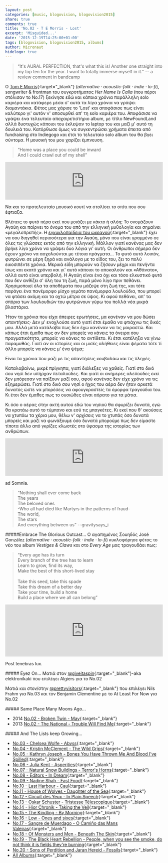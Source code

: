 ```yaml
---
layout: post
categories: [music, blogovision, blogovision2015]
share: true
comments: true
title: 'No.02 - T E Morris - Lost'
excerpt: 'Misguided...'
date: '2015-12-19T14:25:00+01:00'
tags: [blogovision, blogovision2015, albums]
author: Micronaut
hidelogo: true
---
```

>&ldquo;It's AURAL PERFECTION, that's what this is! Another one straight into my top ten for the year. I want to totally immerse myself in it.&rdquo; -- a review comment in bandcamp

Ο [Tom E Morris](https://www.facebook.com/tomelliotmorris/info/?tab=page_info){:target="_blank"} (*alternative · acoustic-folk · indie · lo-fi*), songwriter & frontman του συγκροτήματος *Her Name Is Calla* (που πέρσι στόλισαν το Νο.17) ξεκίνησε εδώ και κάποια χρόνια παράλληλη solo καριέρα και κατάφερε μέσα σ' αυτά τα λίγα χρόνια να γράψει διαμαντάκια. Φέτος μας χάρισε το 'Lost' και αποφάσισε πως είναι καλύτερο γι' αυτόν ν' αποσυρθεί απ' τη solo καριέρα του. Αποφάσισε να γράψει ένα τελευταίο αποχαιρετιστήριο album, με τίτλο NewFoundLand αλλά δυστυχώς κάποιοι του έκλεψαν το laptop του και μαζί μ' αυτό τη δουλειά του. Κατόρθωσε όμως να συγκεντρώσει χρήματα έπειτα από fundraising στο Indiegogo και έτσι το τελευταίο solo album του θα βγει σύντομα. Η μουσική του μου χαρίζει έμπνευση.

>&ldquo;Home was a place you could be inward<br/>
And I could crawl out of my shell&rdquo;<br/>

<iframe style="border: 0; width: 100%; height: 120px;" src="https://bandcamp.com/EmbeddedPlayer/album=1466656892/size=large/bgcol=ffffff/linkcol=0687f5/tracklist=false/artwork=small/track=1674429882/transparent=true/" seamless><a href="http://olynkarecords.bandcamp.com/album/l-o-s-t">L O S T by T E Morris</a></iframe>

Να και το προτελευταίο μουσικό κουτί να στολίσει το σπίτι που σου έφτιαξα. 

Βλέπεις το φυτό πέρα εκεί που μοιάζει με κάκτο ή αλόη; Το ονομάζουν Αγαύη και παίρνει το όνομα του από την ελληνική μυθολογία και σημαίνει «μεγαλοπρεπής». Η [εγκυκλοπαίδεια του ωκεανού](https://en.wikipedia.org/wiki/Agave){:target="_blank"} έχει να σου διηγηθεί περισσότερα για την Αγαύη, μόνο που είναι γραμμένο σε όλες τις γλώσσες εκτός από την ελληνική. Μάλλον γιατί κανένας μας δεν βρήκε λίγο χρόνο να γράψει δυο λόγια γι' αυτή. Οι άνθρωποι σήμερα δεν έχουν χρόνο να ασχολούνται με τέτοια πράγματα... Το φυτό αυτό λοιπόν, φυτρώνει σε μέρη ξηρά και ανάλογα με το είδος του, ζει το πολύ εικοσιπέντε χρόνια. Μερικά είδη μπορούν να ζήσουν μέχρι και πενήντα ίσως και εκατό χρόνια και γι' αυτό κάποιοι το αποκαλούν και «Αθάνατο»,  αλλά αυτό είναι υπερβολή. Η Αγαύη είναι ένα όχι και τόσο ελκυστικό φυτό που δεν ανθίζει σ' όλη του τη ζωή, παρά μόνο λίγο πριν πεθάνει. Χρησιμοποιεί όλα τα αποθέματα που μάζεψε στη ζωή της, και τότε παράγει ένα πανέμορφο μίσχο γεμάτο πανέμορφα λουλούδια, που μπορεί να φτάσει ακόμη και τα οχτώ μέτρα σε ύψος. Κι αφού πεθάνει, απ' τα σπόρια των λουλουδιών του φυτρώνουν γύρω του πολλά νέα μικρά βλαστάρια.

Ήταν τα χρόνια που είχα άπειρες ερωτήσεις, μα κανέναν να μου δώσει απαντήσεις· Δεν μ' ενοχλούσε αυτό γιατί έτσι έμαθα να φτιάχνω τις δικές μου. Αλλά μετά κατάλαβα πως δεν έχω κανέναν να τις μοιραστώ. Και κάπως έτσι έμαθα πως αν δεν μπορείς να κάνεις τα όνειρα σου πραγματικότητα, μπορείς να κάνεις το αντίθετο. Κι έτσι κατέληξα να γίνω παραμυθάς. Γιατί αν οι ιστορίες και οι μισές αλήθειες είναι ψέματα τότε τί άλλο μπορείς να κάνεις μ' ένα ψέμα;

Είναι τα χρόνια που μαζί με τις απαντήσεις κουβαλάω και τις πληγές.

Καταλαβαίνω, μικρέ πρίγκηπα, γιατί διάλεξες να χαθείς. Γιατί στο δικό σου νησί δεν υπήρχαν πεταλούδες. Και γιατί οι ανήμερες αλεπούδες εκεί δεν μπόρεσαν να παίξουν μαζί σου, αφού κανένας δεν είχε χρόνο να τις εξημερώσει. Γιατί στο δικό σου νησί ο ήχος του αέρα δεν ήταν αρκετά δυνατός ώστε να μπορέσεις να αφουγκραστείς τα όμορφα τραγούδια του. Κι έτσι δεν έμαθες πως το ουσιώδες είναι αόρατο για τα μάτια.

Κι όσο ο αέρας στην ακτή αυτού εδώ του νησιού θα σφυρίζει δυνατά, εγώ θα κρατάω αυτό το τύμπανο και εσύ τις μπαγκέτες. Κι εκεί που θ' ακούσεις να χτυπάω τα χέρια μου, θέλω ν' αρχίσεις να το χτυπάς όσο δυνατά μπορείς και μαζί να φωνάξουμε όσο δυνατά μπορούμε πως δεν είμαστε τίποτα άλλο από γκρίζες κλωστές στο ύφασμα της ιστορίας των ανθρώπων.

<iframe style="border: 0; width: 100%; height: 120px;" src="https://bandcamp.com/EmbeddedPlayer/album=1466656892/size=large/bgcol=ffffff/linkcol=0687f5/tracklist=false/artwork=small/track=2307936039/transparent=true/" seamless><a href="http://olynkarecords.bandcamp.com/album/l-o-s-t">L O S T by T E Morris</a></iframe>

ad Somnia.

>&ldquo;Nothing shall ever come back<br/>
>The years<br/>
>The beloved ones<br/>
>-Who all had died like Martyrs in the patterns of fraud-<br/>
>The world,<br/>
>The stars<br/>
>And everything between us&rdquo; --gravitysays_i<br/>

<div class="text-divider"></div>

#####Embrace The Glorious Outcast...
Ο αγαπημένος Σουηδός José González (*alternative · acoustic-folk · indie · lo-fi*) κυκλοφόρησε φέτος το νέο του album *Vestiges & Claws* και στο *Every Age* μας τραγουδάει πως:

> &ldquo;Every age has its turn<br/>
> Every branch of the tree has to learn<br/>
> Learn to grow, find its way,<br/>
> Make the best of this short-lived stay<br/>
><br/>
> Take this seed, take this spade<br/>
> Take this dream of a better day<br/>
> Take your time, build a home<br/>
> Build a place where we all can belong&rdquo;<br/>

<iframe width="100%" height="166" scrolling="no" frameborder="no" src="https://w.soundcloud.com/player/?url=https%3A//api.soundcloud.com/tracks/175354732&amp;color=ff5500&amp;auto_play=false&amp;hide_related=false&amp;show_comments=true&amp;show_user=true&amp;show_reposts=false"></iframe>

Post tenebras lux.

<div class="text-divider"></div>

#####<i class="fa fa-hand-o-right"></i> Eyez Οn...
Ματιά στον [@giveitaspin](http://www.giveitaspin.gr/2015/12/2-algiers-algiers-matador-records.html){:target="_blank"}-aka elektronikaki που επιλέγει Algiers για το Νο.02

Ματιά και στον/στην [@prettyvisitors](http://thevisitorsarepretty.blogspot.nl/2015/12/02-benjamin-clementine-at-least-for-now.html){:target="_blank"} που επιλέγει Nils Frahm για Νο.03 και τον Benjamin Clementine με το At Least For Now για Νο.02

#####<i class="fa fa-hand-o-right"></i> Same Place Many Moons Ago...
* 2014 [No.02 - Broken Twin - May](/music/blogovision/blogovision2014/blogovision2014-no02/){:target="_blank"}
* 2013 [No.02 - The National - Trouble Will Find Me](/music/blogovision/blogovision2013/blogovision2013-no02/){:target="_blank"}

#####<i class="fa fa-hand-o-right"></i> And The Lists keep Growing...
* [No.03 - Chelsea Wolfe - Abyss](/music/blogovision/blogovision2015/blogovision2015-no03/){:target="_blank"}
* [No.04 - Kristin McClement - The Wild Grips](/music/blogovision/blogovision2015/blogovision2015-no04/){:target="_blank"}
* [No.05 - Kathryn Joseph - Bones You Have Thrown Me And Blood I've Spilled](/music/blogovision/blogovision2015/blogovision2015-no05/){:target="_blank"}
* [No.06 - Julia Kent - Asperities](/music/blogovision/blogovision2015/blogovision2015-no06/){:target="_blank"}
* [No.07 - Natural Snow Buildings - Terror's Horns](/music/blogovision/blogovision2015/blogovision2015-no07/){:target="_blank"}
* [No.08 - Editors - In Dream](/music/blogovision/blogovision2015/blogovision2015-no08/){:target="_blank"}
* [No.09 - Nadine Shah - Fast Food](/music/blogovision/blogovision2015/blogovision2015-no09/){:target="_blank"}
* [No.10 - Last Harbour - Caul](/music/blogovision/blogovision2015/blogovision2015-no10/){:target="_blank"}
* [No.11 - House of Wolves - Daughter of the Sea](/music/blogovision/blogovision2015/blogovision2015-no11/){:target="_blank"}
* [No.12 - Circuit des Yeux - In Plain Speech](/music/blogovision/blogovision2015/blogovision2015-no12/){:target="_blank"}
* [No.13 - Oskar Schuster - Tristesse Télescopique](/music/blogovision/blogovision2015/blogovision2015-no13/){:target="_blank"}
* [No.14 - Hior Chronik - Taking the Veil](/music/blogovision/blogovision2015/blogovision2015-no14/){:target="_blank"}
* [No.15 - The Kindling - By Morning](/music/blogovision/blogovision2015/blogovision2015-no15/){:target="_blank"}
* [No.16 - Low - Ones and sixes](/music/blogovision/blogovision2015/blogovision2015-no16/){:target="_blank"}
* [No.17 - Sangre de Muerdago - O Camiño das Mans Valeiras](/music/blogovision/blogovision2015/blogovision2015-no17/){:target="_blank"}
* [No.18 - Of Monsters and Men - Beneath The Skin](/music/blogovision/blogovision2015/blogovision2015-no18/){:target="_blank"}
* [No.19 - The Black Heart Rebellion - People, when you see the smoke, do not think it is fields they're burning](/music/blogovision/blogovision2015/blogovision2015-no19/){:target="_blank"}
* [No.20 - Sons of Perdition and Jaran Hereid - Fossils](/music/blogovision/blogovision2015/blogovision2015-no20/){:target="_blank"}
* [All Albums](/music/new-albums-2015/){:target="_blank"}